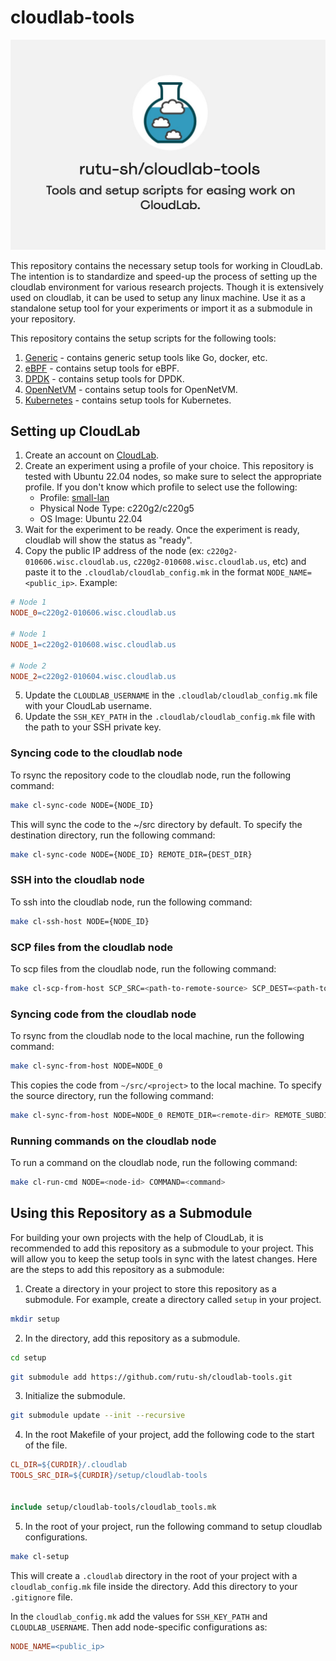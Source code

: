# cloudlab-tools

![](./docs/assets/cloudlab_tools.jpg)

This repository contains the necessary setup tools for working in CloudLab. The intention is to standardize and speed-up the process of setting up the cloudlab environment for various research projects. Though it is extensively used on cloudlab, it can be used to setup any linux machine. Use it as a standalone setup tool for your experiments or import it as a submodule in your repository.

This repository contains the setup scripts for the following tools: 
1. [Generic](tools/generic/README.md) - contains generic setup tools like Go, docker, etc. 
2. [eBPF](tools/ebpf/README.md) - contains setup tools for eBPF.
3. [DPDK](tools/dpdk/README.md) - contains setup tools for DPDK.
4. [OpenNetVM](tools/onvm/README.md) - contains setup tools for OpenNetVM.
5. [Kubernetes](tools/kubernetes/README.md) - contains setup tools for Kubernetes. 

## Setting up CloudLab 

1. Create an account on [CloudLab](https://www.cloudlab.us/).
2. Create an experiment using a profile of your choice. This repository is tested with Ubuntu 22.04 nodes, so make sure to select the appropriate profile. If you don't know which profile to select use the following: 
    - Profile: [small-lan](https://www.cloudlab.us/p/PortalProfiles/small-lan)
    - Physical Node Type: c220g2/c220g5 
    - OS Image: Ubuntu 22.04
3. Wait for the experiment to be ready. Once the experiment is ready, cloudlab will show the status as "ready". 
4. Copy the public IP address of the node (ex: `c220g2-010606.wisc.cloudlab.us`, `c220g2-010608.wisc.cloudlab.us`, etc) and paste it to the `.cloudlab/cloudlab_config.mk` in the format `NODE_NAME=<public_ip>`. Example: 
```makefile
# Node 1
NODE_0=c220g2-010606.wisc.cloudlab.us

# Node 1
NODE_1=c220g2-010608.wisc.cloudlab.us

# Node 2
NODE_2=c220g2-010604.wisc.cloudlab.us
```
5. Update the `CLOUDLAB_USERNAME` in the `.cloudlab/cloudlab_config.mk` file with your CloudLab username.
6. Update the `SSH_KEY_PATH` in the `.cloudlab/cloudlab_config.mk` file with the path to your SSH private key.


### Syncing code to the cloudlab node 

To rsync the repository code to the cloudlab node, run the following command: 

```bash
make cl-sync-code NODE={NODE_ID}
```

This will sync the code to the ~/src directory by default. To specify the destination directory, run the following command: 

```bash
make cl-sync-code NODE={NODE_ID} REMOTE_DIR={DEST_DIR}
```

### SSH into the cloudlab node

To ssh into the cloudlab node, run the following command: 

```bash
make cl-ssh-host NODE={NODE_ID}
```

### SCP files from the cloudlab node

To scp files from the cloudlab node, run the following command: 

```bash
make cl-scp-from-host SCP_SRC=<path-to-remote-source> SCP_DEST=<path-to-local-dest> NODE=<node-id>
```

### Syncing code from the cloudlab node

To rsync from the cloudlab node to the local machine, run the following command: 

```bash
make cl-sync-from-host NODE=NODE_0
```
This copies the code from `~/src/<project>` to the local machine. To specify the source directory, run the following command: 

```bash
make cl-sync-from-host NODE=NODE_0 REMOTE_DIR=<remote-dir> REMOTE_SUBDIR=<remote-subdir>
```

### Running commands on the cloudlab node

To run a command on the cloudlab node, run the following command: 

```bash
make cl-run-cmd NODE=<node-id> COMMAND=<command>
```

## Using this Repository as a Submodule

For building your own projects with the help of CloudLab, it is recommended to add this repository as a submodule to your project. This will allow you to keep the setup tools in sync with the latest changes. Here are the steps to add this repository as a submodule:

1. Create a directory in your project to store this repository as a submodule. For example, create a directory called `setup` in your project. 
```bash
mkdir setup
```
2. In the directory, add this repository as a submodule. 
```bash
cd setup
```

```bash
git submodule add https://github.com/rutu-sh/cloudlab-tools.git
```

3. Initialize the submodule. 
```bash
git submodule update --init --recursive
```

4. In the root Makefile of your project, add the following code to the start of the file. 
```makefile
CL_DIR=${CURDIR}/.cloudlab
TOOLS_SRC_DIR=${CURDIR}/setup/cloudlab-tools


include setup/cloudlab-tools/cloudlab_tools.mk
```
5. In the root of your project, run the following command to setup cloudlab configurations. 
```bash
make cl-setup
```
This will create a `.cloudlab` directory in the root of your project with a `cloudlab_config.mk` file inside the directory. Add this directory to your `.gitignore` file. 

In the `cloudlab_config.mk` add the values for `SSH_KEY_PATH` and `CLOUDLAB_USERNAME`. Then add node-specific configurations as: 
```makefile
NODE_NAME=<public_ip>
```
